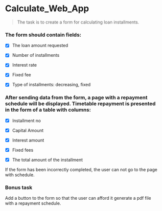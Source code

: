 # Calculate_Web_App

> The task is to create a form for calculating loan installments.
### The form should contain fields:

- [x] The loan amount requested

- [x] Number of installments

- [x] Interest rate

- [x] Fixed fee

- [x] Type of installments: decreasing, fixed

### After sending data from the form, a page with a repayment schedule will be displayed. Timetable repayment is presented in the form of a table with columns:

- [x] Installment no

- [x] Capital Amount

- [x] Interest amount

- [x] Fixed fees

- [x] The total amount of the installment

If the form has been incorrectly completed, the user can not go to the page with
schedule.

### Bonus task
Add a button to the form so that the user can afford it
generate a pdf file with a repayment schedule.


